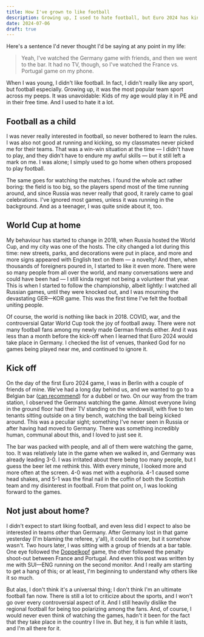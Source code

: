 ```yaml
---
title: How I've grown to like football
description: Growing up, I used to hate football, but Euro 2024 has kind of changed me.
date: 2024-07-06
draft: true
---
```


Here's a sentence I'd never thought I'd be saying at any point in my life:

> Yeah, I've watched the Germany game with friends, and then we went to the bar. It had no TV, though, so I've watched the France vs. Portugal game on my phone.

When I was young, I didn't like football. In fact, I didn't really like any sport, but football especially. Growing up, it was the most popular team sport across my peeps. It was unavoidable: Kids of my age would play it in PE and in their free time. And I used to hate it a lot.

## Football as a child

I was never really interested in football, so never bothered to learn the rules. I was also not good at running and kicking, so my classmates never picked me for their teams. That was a win-win situation at the time — I didn't have to play, and they didn't have to endure my awful skills — but it still left a mark on me. I was alone; I simply used to go home when others proposed to play football.

The same goes for watching the matches. I found the whole act rather boring: the field is too big, so the players spend most of the time running around, and since Russia was never really that good, it rarely came to goal celebrations. I've ignored most games, unless it was running in the background. And as a teenager, I was quite snide about it, too.

## World Cup at home

My behaviour has started to change in 2018, when Russia hosted the World Cup, and my city was one of the hosts. The city changed a lot during this time: new streets, parks, and decorations were put in place, and more and more signs appeared with English text on them — a novelty! And then, when thousands of foreigners poured in, I started to like it even more. There were so many people from all over the world, and many conversations were and could have been had — I still kinda regret not being a volunteer that year. This is when I started to follow the championship, albeit lightly: I watched all Russian games, until they were knocked out, and I was mourning the devastating GER—KOR game. This was the first time I've felt the football uniting people.

Of course, the world is nothing like back in 2018. COVID, war, and the controversial Qatar World Cup took the joy of football away. There were not many football fans among my newly made German friends either. And it was less than a month before the kick-off when I learned that Euro 2024 would take place in Germany. I checked the list of venues, thanked God for no games being played near me, and continued to ignore it.

## Kick off

On the day of the first Euro 2024 game, I was in Berlin with a couple of friends of mine. We've had a long day behind us, and we wanted to go to a Belgian bar ([can recommend](https://maps.app.goo.gl/JLuFWB2vLTfJMKir9)) for a dubbel or two. On our way from the tram station, I observed the Germans watching the game. Almost everyone living in the ground floor had their TV standing on the windowsill, with five to ten tenants sitting outside on a tiny bench, watching the ball being kicked around. This was a peculiar sight; something I've never seen in Russia or after having had moved to Germany. There was something incredibly human, communal about this, and I loved to just see it.

The bar was packed with people, and all of them were watching the game, too. It was relatively late in the game when we walked in, and Germany was already leading 3-0. I was irritated about there being too many people, but I guess the beer let me rethink this. With every minute, I looked more and more often at the screen. 4-0 was met with a euphoria. 4-1 caused some head shakes, and 5-1 was the final nail in the coffin of both the Scottish team and my disinterest in football. From that point on, I was looking forward to the games.

## Not just about home?

I didn't expect to start liking football, and even less did I expect to also be interested in teams _other_ than Germany. After Germany lost in that game yesterday (I'm blaming the referee, y'all), it could be over, but it somehow wasn't. Two hours later, I was sitting with a group of friends at a bar table. One eye followed the [Doppelkopf](https://en.wikipedia.org/wiki/Doppelkopf) game, the other followed the penalty shoot-out between France and Portugal. And even this post was written by me with SUI—ENG running on the second monitor. And I really am starting to get a hang of this; or at least, I'm beginning to understand why others like it so much.

But alas, I don't think it's a universal thing; I don't think I'm an ultimate football fan now. There is still a lot to criticize about the sports, and I won't go over every controversial aspect of it. And I still heavily dislike the regional football for being too polarizing among the fans. And, of course, I would never even think of watching the games, hadn't it been for the fact that they take place in the country I live in. But hey, it is fun while it lasts, and I'm all there for it.
